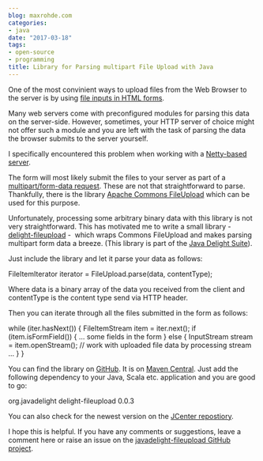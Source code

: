 ```yaml
---
blog: maxrohde.com
categories:
- java
date: "2017-03-18"
tags:
- open-source
- programming
title: Library for Parsing multipart File Upload with Java
---
```


One of the most convinient ways to upload files from the Web Browser to the server is by using [file inputs in HTML forms](https://davidwalsh.name/multiple-file-upload).

Many web servers come with preconfigured modules for parsing this data on the server-side. However, sometimes, your HTTP server of choice might not offer such a module and you are left with the task of parsing the data the browser submits to the server yourself.

I specifically encountered this problem when working with a [Netty-based server](http://netty.io/).

The form will most likely submit the files to your server as part of a [multipart/form-data request](https://www.ietf.org/rfc/rfc2388.txt). These are not that straightforward to parse. Thankfully, there is the library [Apache Commons FileUpload](https://commons.apache.org/proper/commons-fileupload/) which can be used for this purpose.

Unfortunately, processing some arbitrary binary data with this library is not very straightforward. This has motivated me to write a small library - [delight-fileupload](https://github.com/javadelight/delight-fileupload) -  which wraps Commons FileUpload and makes parsing multipart form data a breeze. (This library is part of the [Java Delight Suite](https://github.com/javadelight/delight-main#java-delight-suite)).

Just include the library and let it parse your data as follows:

FileItemIterator iterator = FileUpload.parse(data, contentType);

Where data is a binary array of the data you received from the client and contentType is the content type send via HTTP header.

Then you can iterate through all the files submitted in the form as follows:

while (iter.hasNext()) {
FileItemStream item = iter.next();
if (item.isFormField()) {
... some fields in the form
} else {
InputStream stream = item.openStream();
// work with uploaded file data by processing stream ...
}
}

You can find the library on [GitHub](https://github.com/javadelight/delight-fileupload). It is on [Maven Central](https://search.maven.org/). Just add the following dependency to your Java, Scala etc. application and you are good to go:

<dependency>
 <groupId>org.javadelight</groupId>
 <artifactId>delight-fileupload</artifactId>
 <version>0.0.3</version>
</dependency>

You can also check for the newest version on the [JCenter repostiory](https://bintray.com/javadelight/javadelight/delight-fileupload).

I hope this is helpful. If you have any comments or suggestions, leave a comment here or raise an issue on the [javadelight-fileupload GitHub project](https://github.com/javadelight/delight-fileupload/issues).
